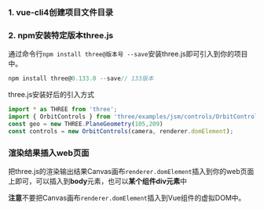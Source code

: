 ### 1. vue-cli4创建项目文件目录

### 2. npm安装特定版本three.js

通过命令行`npm install three@版本号 --save`安装three.js即可引入到你的项目中。

```JavaScript
npm install three@0.133.0 --save// 133版本
```
three.js安装好后的引入方式
```JavaScript
import * as THREE from 'three';
import { OrbitControls } from 'three/examples/jsm/controls/OrbitControls.js';
const geo = new THREE.PlaneGeometry(105,209)
const controls = new OrbitControls(camera, renderer.domElement);
```

### 渲染结果插入web页面

把three.js的渲染输出结果Canvas画布`renderer.domElement`插入到你的web页面上即可，可以插入到**body**元素，也可以**某个组件div元素**中

**注意**不要把Canvas画布`renderer.domElement`插入到Vue组件的虚拟DOM中。

